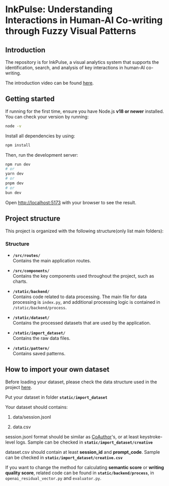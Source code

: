 # InkPulse: Understanding Interactions in Human-AI Co-writing through Fuzzy Visual Patterns

## Introduction

The repository is for InkPulse, a visual analytics system that supports the identification, search, and
analysis of key interactions in human-AI co-writing.

The introduction video can be found [here](https://drive.google.com/file/d/10hUfbSWKgs8HGooqmY0QcR2q3_x5e5AH/view?usp=sharing).

## Getting started

If running for the first time, ensure you have Node.js **v18 or newer** installed. You can check your version by running:

```bash
node -v
```

Install all dependencies by using: 

```bash
npm install
```

Then, run the development server:

```bash
npm run dev
# or
yarn dev
# or
pnpm dev
# or
bun dev
```

Open [http://localhost:5173](http://localhost:5173) with your browser to see the result.

## Project structure

This project is organized with the following structure(only list main folders):


### Structure

- **`/src/routes/`**  
  Contains the main application routes.

- **`/src/components/`**  
  Contains the key components used throughout the project, such as charts.

- **`/static/backend/`**  
  Contains code related to data processing. The main file for data processing is `index.py`, and additional processing logic is contained in `/static/backend/process`.

- **`/static/dataset/`**  
  Contains the processed datasets that are used by the application.

- **`/static/import_dataset/`**  
  Contains the raw data files.

- **`/static/pattern/`**  
  Contains saved patterns.

## How to import your own dataset

Before loading your dataset, please check the data structure used in the project [here](https://docs.google.com/document/d/13v_90J6CMw9Cgdh7tF_-nVc_o5XaYOiswhhOw3KJseE/edit?usp=sharing).

Put your dataset in folder **`static/import_dataset`**

Your dataset should contains:

1. data/session.jsonl

2. data.csv

session.jsonl format should be similar as [CoAuthor](https://coauthor.stanford.edu/)'s, or at least keystroke-level logs. Sample can be checked in **`static/import_dataset/creative`**

dataset.csv should contain at least **session_id** and **prompt_code**. Sample can be checked in **`static/import_dataset/creative.csv`**

If you want to change the method for calculating **semantic score** or **writing quality score**, related code can be found in **`static/backend/process`**, in `openai_residual_vector.py` and `evaluator.py`.
